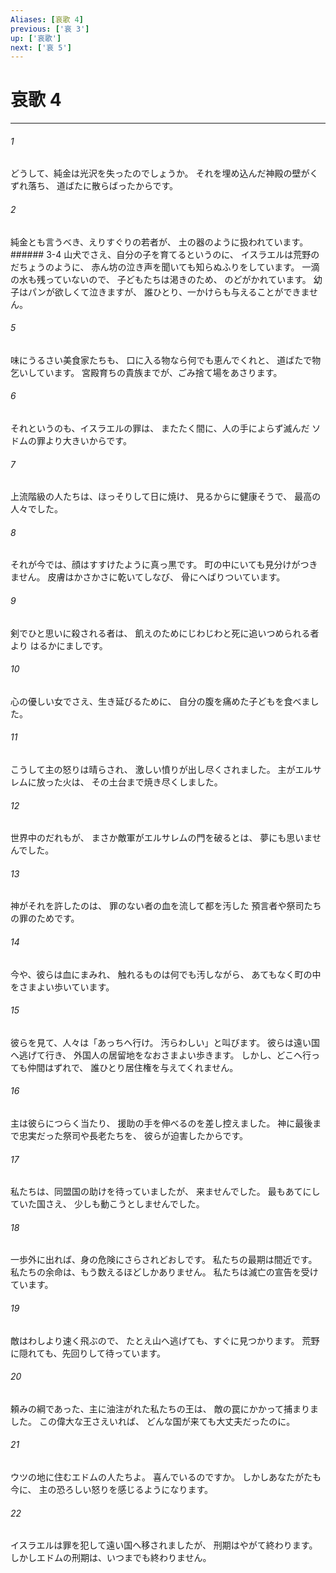 ```yaml
---
Aliases: [哀歌 4]
previous: ['哀 3']
up: ['哀歌']
next: ['哀 5']
---
```

# 哀歌 4

***




###### 1 

どうして、純金は光沢を失ったのでしょうか。 それを埋め込んだ神殿の壁がくずれ落ち、 道ばたに散らばったからです。 



###### 2 

純金とも言うべき、えりすぐりの若者が、 土の器のように扱われています。 ###### 3-4 山犬でさえ、自分の子を育てるというのに、 イスラエルは荒野のだちょうのように、 赤ん坊の泣き声を聞いても知らぬふりをしています。 一滴の水も残っていないので、 子どもたちは渇きのため、 のどがかれています。 幼子はパンが欲しくて泣きますが、 誰ひとり、一かけらも与えることができません。 



###### 5 

味にうるさい美食家たちも、 口に入る物なら何でも恵んでくれと、 道ばたで物乞いしています。 宮殿育ちの貴族までが、ごみ捨て場をあさります。 



###### 6 

それというのも、イスラエルの罪は、 またたく間に、人の手によらず滅んだ ソドムの罪より大きいからです。 



###### 7 

上流階級の人たちは、ほっそりして日に焼け、 見るからに健康そうで、 最高の人々でした。 



###### 8 

それが今では、顔はすすけたように真っ黒です。 町の中にいても見分けがつきません。 皮膚はかさかさに乾いてしなび、 骨にへばりついています。 



###### 9 

剣でひと思いに殺される者は、 飢えのためにじわじわと死に追いつめられる者より はるかにましです。 



###### 10 

心の優しい女でさえ、生き延びるために、 自分の腹を痛めた子どもを食べました。 



###### 11 

こうして主の怒りは晴らされ、 激しい憤りが出し尽くされました。 主がエルサレムに放った火は、 その土台まで焼き尽くしました。 



###### 12 

世界中のだれもが、 まさか敵軍がエルサレムの門を破るとは、 夢にも思いませんでした。 



###### 13 

神がそれを許したのは、 罪のない者の血を流して都を汚した 預言者や祭司たちの罪のためです。 



###### 14 

今や、彼らは血にまみれ、 触れるものは何でも汚しながら、 あてもなく町の中をさまよい歩いています。 



###### 15 

彼らを見て、人々は「あっちへ行け。 汚らわしい」と叫びます。 彼らは遠い国へ逃げて行き、 外国人の居留地をなおさまよい歩きます。 しかし、どこへ行っても仲間はずれで、 誰ひとり居住権を与えてくれません。 



###### 16 

主は彼らにつらく当たり、 援助の手を伸べるのを差し控えました。 神に最後まで忠実だった祭司や長老たちを、 彼らが迫害したからです。 



###### 17 

私たちは、同盟国の助けを待っていましたが、 来ませんでした。 最もあてにしていた国さえ、 少しも動こうとしませんでした。 



###### 18 

一歩外に出れば、身の危険にさらされどおしです。 私たちの最期は間近です。 私たちの余命は、もう数えるほどしかありません。 私たちは滅亡の宣告を受けています。 



###### 19 

敵はわしより速く飛ぶので、 たとえ山へ逃げても、すぐに見つかります。 荒野に隠れても、先回りして待っています。 



###### 20 

頼みの綱であった、主に油注がれた私たちの王は、 敵の罠にかかって捕まりました。 この偉大な王さえいれば、 どんな国が来ても大丈夫だったのに。 



###### 21 

ウツの地に住むエドムの人たちよ。 喜んでいるのですか。 しかしあなたがたも今に、 主の恐ろしい怒りを感じるようになります。 



###### 22 

イスラエルは罪を犯して遠い国へ移されましたが、 刑期はやがて終わります。 しかしエドムの刑期は、いつまでも終わりません。
